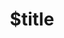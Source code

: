 ---
title: $title
second_title: Tham chiếu API Aspose.PDF cho .NET
description: $description
type: docs
weight: $weight
url: /vi/net/$ref/
---